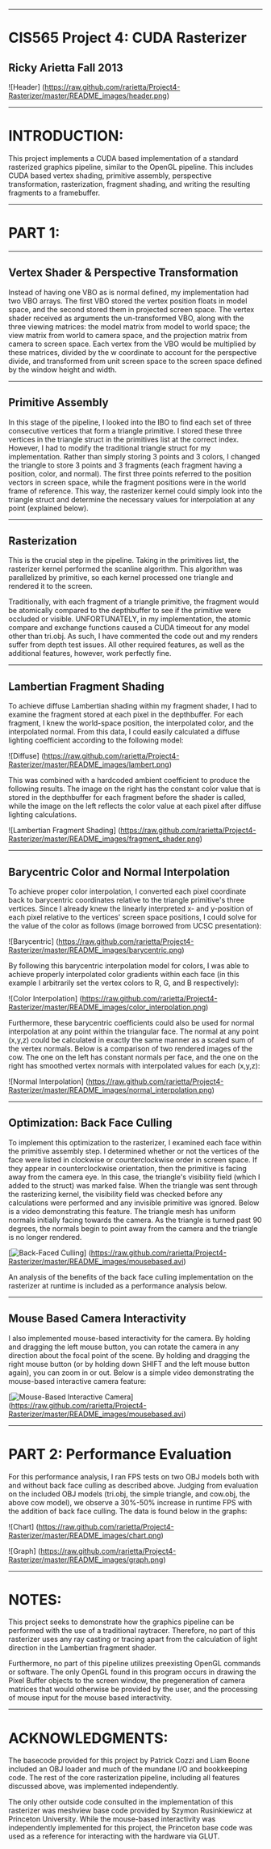 -------------------------------------------------------------------------------
CIS565 Project 4: CUDA Rasterizer
===============================================================================
Ricky Arietta Fall 2013
-------------------------------------------------------------------------------

![Header] (https://raw.github.com/rarietta/Project4-Rasterizer/master/README_images/header.png)

-------------------------------------------------------------------------------
INTRODUCTION:
===============================================================================

This project implements a CUDA based implementation of a standard rasterized 
graphics pipeline, similar to the OpenGL pipeline. This includes CUDA based 
vertex shading, primitive assembly, perspective transformation, rasterization, 
fragment shading, and writing the resulting fragments to a framebuffer. 

-------------------------------------------------------------------------------
PART 1: 
===============================================================================
-------------------------------------------------------------------------------
Vertex Shader & Perspective Transformation
-------------------------------------------------------------------------------

Instead of having one VBO as is normal defined, my implementation had two VBO
arrays. The first VBO stored the vertex position floats in model space, and the
second stored them in projected screen space. The vertex shader received as 
arguments the un-transformed VBO, along with the three viewing matrices: the model
matrix from model to world space; the view matrix from world to camera space, and
the projection matrix from camera to screen space. Each vertex from the VBO would
be multiplied by these matrices, divided by the w coordinate to account for the
perspective divide, and transformed from unit screen space to the screen space
defined by the window height and width. 

-------------------------------------------------------------------------------
Primitive Assembly
-------------------------------------------------------------------------------

In this stage of the pipeline, I looked into the IBO to find each set of three
consecutive vertices that form a triangle primitive. I stored these three vertices
in the triangle struct in the primitives list at the correct index. However, I had
to modify the traditional triangle struct for my implementation. Rather than simply
storing 3 points and 3 colors, I changed the triangle to store 3 points and 3
fragments (each fragment having a position, color, and normal). The first three points
referred to the position vectors in screen space, while the fragment positions
were in the world frame of reference. This way, the rasterizer kernel could simply 
look into the triangle struct and determine the necessary values for interpolation 
at any point (explained below).

-------------------------------------------------------------------------------
Rasterization
-------------------------------------------------------------------------------

This is the crucial step in the pipeline. Taking in the primitives list, the rasterizer
kernel performed the scanline algorithm. This algorithm was parallelized by primitive,
so each kernel processed one triangle and rendered it to the screen.

Traditionally, with each fragment of a triangle primitive, the fragment would be
atomically compared to the depthbuffer to see if the primitive were occluded
or visible. UNFORTUNATELY, in my implementation, the atomic compare and exchange 
functions caused a CUDA timeout for any model other than tri.obj. As such, I have
commented the code out and my renders suffer from depth test issues. All other required
features, as well as the additional features, however, work perfectly fine.

-------------------------------------------------------------------------------
Lambertian Fragment Shading
-------------------------------------------------------------------------------

To achieve diffuse Lambertian shading within my fragment shader, I had to examine
the fragment stored at each pixel in the depthbuffer. For each fragment, I knew the
world-space position, the interpolated color, and the interpolated normal. From
this data, I could easily calculated a diffuse lighting coefficient according
to the following model:

![Diffuse] (https://raw.github.com/rarietta/Project4-Rasterizer/master/README_images/lambert.png)

This was combined with a hardcoded ambient coefficient to produce the following results.
The image on the right has the constant color value that is stored in the depthbuffer
for each fragment before the shader is called, while the image on the left
reflects the color value at each pixel after diffuse lighting calculations.

![Lambertian Fragment Shading] (https://raw.github.com/rarietta/Project4-Rasterizer/master/README_images/fragment_shader.png)

-------------------------------------------------------------------------------
Barycentric Color and Normal Interpolation
-------------------------------------------------------------------------------

To achieve proper color interpolation, I converted each pixel coordinate back to
barycentric coordinates relative to the triangle primitive's three vertices. Since
I already knew the linearly interpreted x- and y-position of each pixel relative
to the vertices' screen space positions, I could solve for the value of the
color as follows (image borrowed from UCSC presentation):

![Barycentric] (https://raw.github.com/rarietta/Project4-Rasterizer/master/README_images/barycentric.png)

By following this barycentric interpolation model for colors, I was able to
achieve properly interpolated color gradients within each face (in this example
I arbitrarily set the vertex colors to R, G, and B respectively):

![Color Interpolation] (https://raw.github.com/rarietta/Project4-Rasterizer/master/README_images/color_interpolation.png)

Furthermore, these barycentric coefficients could also be used for normal
interpolation at any point within the triangular face. The normal at any point
(x,y,z) could be calculated in exactly the same manner as a scaled sum of the
vertex normals. Below is a comparison of two rendered images of the cow. The one
on the left has constant normals per face, and the one on the right has smoothed vertex
normals with interpolated values for each (x,y,z):

![Normal Interpolation] (https://raw.github.com/rarietta/Project4-Rasterizer/master/README_images/normal_interpolation.png)

-------------------------------------------------------------------------------
Optimization: Back Face Culling
-------------------------------------------------------------------------------

To implement this optimization to the rasterizer, I examined each face within the
primitive assembly step. I determined whether or not the vertices of the face
were listed in clockwise or counterclockwise order in screen space. If they appear
in counterclockwise orientation, then the primitive is facing away from the camera
eye. In this case, the triangle's visibility field (which I added to the struct)
was marked false. When the triangle was sent through the rasterizing kernel,
the visibility field was checked before any calculations were performed and
any invisible primitive was ignored. Below is a video demonstrating this feature.
The triangle mesh has uniform normals initially facing towards the camera. As the
triangle is turned past 90 degrees, the normals begin to point away from the
camera and the triangle is no longer rendered.

[![Back-Faced Culling](https://raw.github.com/rarietta/Project4-Rasterizer/master/README_images/video_shot_2.png)] (https://raw.github.com/rarietta/Project4-Rasterizer/master/README_images/mousebased.avi)

An analysis of the benefits of the back face culling implementation on the
rasterizer at runtime is included as a performance analysis below.

-------------------------------------------------------------------------------
Mouse Based Camera Interactivity
-------------------------------------------------------------------------------

I also implemented mouse-based interactivity for the camera. By holding and dragging
the left mouse button, you can rotate the camera in any direction about the focal
point of the scene. By holding and dragging the right mouse button (or by holding
down SHIFT and the left mouse button again), you can zoom in or out. Below is a 
simple video demonstrating the mouse-based interactive camera feature:

[![Mouse-Based Interactive Camera](https://raw.github.com/rarietta/Project4-Rasterizer/master/README_images/video_shot_1.png)] (https://raw.github.com/rarietta/Project4-Rasterizer/master/README_images/mousebased.avi)

-------------------------------------------------------------------------------
PART 2: Performance Evaluation
===============================================================================

For this performance analysis, I ran FPS tests on two OBJ models both with and
without back face culling as described above. Judging from evaluation on the
included OBJ models (tri.obj, the simple triangle, and cow.obj, the above cow 
model), we observe a 30%-50% increase in runtime FPS with the addition of
back face culling. The data is found below in the graphs:

![Chart] (https://raw.github.com/rarietta/Project4-Rasterizer/master/README_images/chart.png)

![Graph] (https://raw.github.com/rarietta/Project4-Rasterizer/master/README_images/graph.png)

-------------------------------------------------------------------------------
NOTES:
===============================================================================

This project seeks to demonstrate how the graphics pipeline can be performed
with the use of a traditional raytracer. Therefore, no part of this rasterizer
uses any ray casting or tracing apart from the calculation of light direction 
in the Lambertian fragment shader.

Furthermore, no part of this pipeline utilizes preexisting OpenGL commands or
software. The only OpenGL found in this program occurs in drawing the Pixel Buffer
objects to the screen window, the pregeneration of camera matrices that would
otherwise be provided by the user, and the processing of mouse input for the
mouse based interactivity.

-------------------------------------------------------------------------------
ACKNOWLEDGMENTS:
===============================================================================

The basecode provided for this project by Patrick Cozzi and Liam Boone included 
an OBJ loader and much of the mundane I/O and bookkeeping code. The rest of the 
core rasterization pipeline, including all features discussed above, was 
implemented independently.

The only other outside code consulted in the implementation of this rasterizer
was meshview base code provided by Szymon Rusinkiewicz at Princeton University.
While the mouse-based interactivity was independently implemented for this project,
the Princeton base code was used as a reference for interacting with the hardware
via GLUT.
